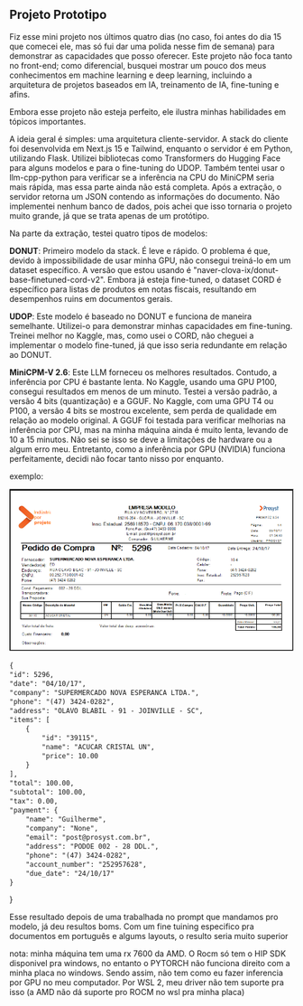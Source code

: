 ## Projeto Prototipo

Fiz esse mini projeto nos últimos quatro dias (no caso, foi antes do dia 15 que comecei ele, mas só fui dar uma polida nesse fim de semana) para demonstrar as capacidades que posso oferecer. Este projeto não foca tanto no front-end; como diferencial, busquei mostrar um pouco dos meus conhecimentos em machine learning e deep learning, incluindo a arquitetura de projetos baseados em IA, treinamento de IA, fine-tuning e afins.

Embora esse projeto não esteja perfeito, ele ilustra minhas habilidades em tópicos importantes.

A ideia geral é simples: uma arquitetura cliente-servidor. A stack do cliente foi desenvolvida em Next.js 15 e Tailwind, enquanto o servidor é em Python, utilizando Flask. Utilizei bibliotecas como Transformers do Hugging Face para alguns modelos e para o fine-tuning do UDOP. Também tentei usar o llm-cpp-python para verificar se a inferência na CPU do MiniCPM seria mais rápida, mas essa parte ainda não está completa. Após a extração, o servidor retorna um JSON contendo as informações do documento. Não implementei nenhum banco de dados, pois achei que isso tornaria o projeto muito grande, já que se trata apenas de um protótipo.

Na parte da extração, testei quatro tipos de modelos:

**DONUT**: Primeiro modelo da stack. É leve e rápido. O problema é que, devido à impossibilidade de usar minha GPU, não consegui treiná-lo em um dataset específico. A versão que estou usando é "naver-clova-ix/donut-base-finetuned-cord-v2". Embora já esteja fine-tuned, o dataset CORD é específico para listas de produtos em notas fiscais, resultando em desempenhos ruins em documentos gerais.

**UDOP**: Este modelo é baseado no DONUT e funciona de maneira semelhante. Utilizei-o para demonstrar minhas capacidades em fine-tuning. Treinei melhor no Kaggle, mas, como usei o CORD, não cheguei a implementar o modelo fine-tuned, já que isso seria redundante em relação ao DONUT.

**MiniCPM-V 2.6**: Este LLM forneceu os melhores resultados. Contudo, a inferência por CPU é bastante lenta. No Kaggle, usando uma GPU P100, consegui resultados em menos de um minuto. Testei a versão padrão, a versão 4 bits (quantização) e a GGUF. No Kaggle, com uma GPU T4 ou P100, a versão 4 bits se mostrou excelente, sem perda de qualidade em relação ao modelo original. A GGUF foi testada para verificar melhorias na inferência por CPU, mas na minha máquina ainda é muito lenta, levando de 10 a 15 minutos. Não sei se isso se deve a limitações de hardware ou a algum erro meu. Entretanto, como a inferência por GPU (NVIDIA) funciona perfeitamente, decidi não focar tanto nisso por enquanto.

exemplo: 

![alt text](exemplo.png)

    {
    "id": 5296,
    "date": "04/10/17",
    "company": "SUPERMERCADO NOVA ESPERANCA LTDA.",
    "phone": "(47) 3424-0282",
    "address": "OLAVO BLABIL - 91 - JOINVILLE - SC",
    "items": [
        {
            "id": "39115",
            "name": "ACUCAR CRISTAL UN",
            "price": 10.00
        }
    ],
    "total": 100.00,
    "subtotal": 100.00,
    "tax": 0.00,
    "payment": {
        "name": "Guilherme",
        "company": "None",
        "email": "post@prosyst.com.br",
        "address": "PODOE 002 - 28 DDL.",
        "phone": "(47) 3424-0282",
        "account_number": "252957628",
        "due_date": "24/10/17"
    }
}

Esse resultado depois de uma trabalhada no prompt que mandamos pro modelo, já deu resultos boms. Com um fine tuining especifico pra documentos em português e algums layouts, o resulto seria muito superior




nota: minha máquina tem uma rx 7600 da AMD. O Rocm só tem o HIP SDK disponivel pra windows, no entanto o PYTORCH não funciona direito com a minha placa no windows. Sendo assim, não tem como eu fazer inferencia por GPU no meu computador. Por WSL 2, meu driver não tem suporte pra isso (a AMD não dá suporte pro ROCM no wsl pra minha placa)




